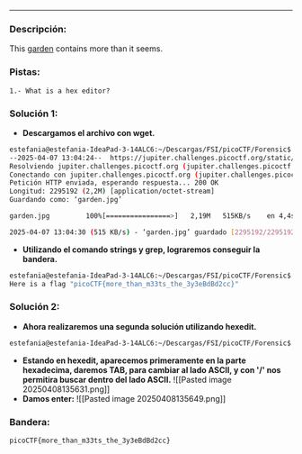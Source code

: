 
---
### Descripción:
This [garden](https://jupiter.challenges.picoctf.org/static/d0e1ffb10fc0017c6a82c57900f3ffe3/garden.jpg) contains more than it seems.

### Pistas: 
```
1.- What is a hex editor?
```

### Solución 1:
- **Descargamos el archivo con wget.**

```bash
estefania@estefania-IdeaPad-3-14ALC6:~/Descargas/FSI/picoCTF/Forensic$ wget https://jupiter.challenges.picoctf.org/static/d0e1ffb10fc0017c6a82c57900f3ffe3/garden.jpg 
--2025-04-07 13:04:24--  https://jupiter.challenges.picoctf.org/static/d0e1ffb10fc0017c6a82c57900f3ffe3/garden.jpg
Resolviendo jupiter.challenges.picoctf.org (jupiter.challenges.picoctf.org)... 3.131.60.8
Conectando con jupiter.challenges.picoctf.org (jupiter.challenges.picoctf.org)[3.131.60.8]:443... conectado.
Petición HTTP enviada, esperando respuesta... 200 OK
Longitud: 2295192 (2,2M) [application/octet-stream]
Guardando como: ‘garden.jpg’

garden.jpg         100%[================>]   2,19M   515KB/s    en 4,4s    

2025-04-07 13:04:30 (515 KB/s) - ‘garden.jpg’ guardado [2295192/2295192]
```
- **Utilizando el comando strings y grep, lograremos conseguir la bandera.**
```bash
estefania@estefania-IdeaPad-3-14ALC6:~/Descargas/FSI/picoCTF/Forensic$ strings garden.jpg | grep pico
Here is a flag "picoCTF{more_than_m33ts_the_3y3eBdBd2cc}"
```

### Solución 2:
- **Ahora realizaremos una segunda solución utilizando hexedit.**
```bash
estefania@estefania-IdeaPad-3-14ALC6:~/Descargas/FSI/picoCTF/Forensic$ hexedit garden.jpg 
```
- **Estando en hexedit, aparecemos primeramente en la parte hexadecima, daremos TAB, para cambiar al lado ASCII, y con '/' nos permitira buscar dentro del lado ASCII.**
![[Pasted image 20250408135631.png]]
- **Damos enter:**
![[Pasted image 20250408135649.png]]

### Bandera:
```
picoCTF{more_than_m33ts_the_3y3eBdBd2cc}
```
